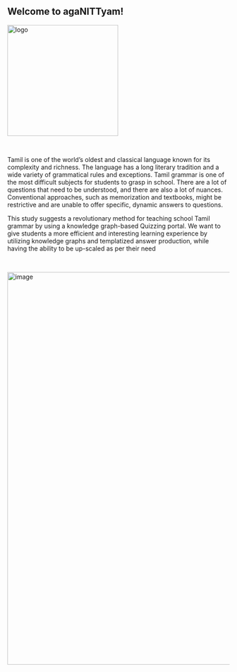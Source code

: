 <h2> Welcome to agaNITTyam! </h2>

<img width="251" alt="logo" src="https://github.com/Amarjit-Madhumalararungeethayan/agaNITTyam/assets/83509162/313c05bd-e9af-4f66-838c-674044fee6b1">

<p>&nbsp;</p>

Tamil is one of the world’s oldest and classical language known for its complexity and richness. The language has a long literary tradition and a wide variety of grammatical rules and exceptions. Tamil grammar is one of the most difficult subjects for students to grasp in school. There are a lot of questions that need to be understood, and there are also a lot of nuances. Conventional approaches, such as memorization and textbooks, might be restrictive and are unable to offer specific, dynamic answers to questions. 

This study suggests a revolutionary method for teaching school Tamil grammar by using a knowledge graph-based Quizzing portal. We want to give students a more efficient and interesting learning experience by utilizing knowledge graphs and templatized answer production, while having the ability to be up-scaled as per their need

<p>&nbsp;</p>

<img width="888" alt="image" src="https://github.com/Amarjit-Madhumalararungeethayan/agaNITTyam/assets/83509162/71150ab6-13e5-4541-bd2c-dae7c12eb37d">
